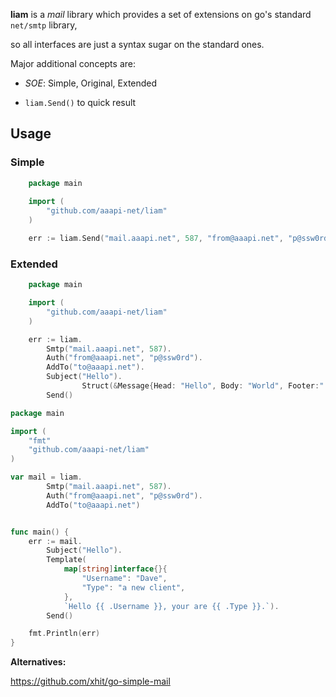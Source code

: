 **liam** is a *mail* library which provides a set of extensions on go's standard `net/smtp` library,

so all interfaces are just a syntax sugar on the standard ones.

Major additional concepts are:

- *SOE*: Simple, Original, Extended

- `liam.Send()` to quick result

## Usage

### Simple

```go
    package main
    
    import (
        "github.com/aaapi-net/liam"
    )

    err := liam.Send("mail.aaapi.net", 587, "from@aaapi.net", "p@ssw0rd", "to@aaapi.net", "Hello", "World!")
```

### Extended



```go
    package main

    import (
        "github.com/aaapi-net/liam"
    )

	err := liam.
		Smtp("mail.aaapi.net", 587).
		Auth("from@aaapi.net", "p@ssw0rd").
		AddTo("to@aaapi.net").
		Subject("Hello").
                Struct(&Message{Head: "Hello", Body: "World", Footer:"!"}).AsTemplate("{{ .Head }}\r\n{{ .Body }}\r\n{{ .Footer }}")
		Send()
```

```go
package main

import (
	"fmt"
	"github.com/aaapi-net/liam"
)

var mail = liam.
		Smtp("mail.aaapi.net", 587).
		Auth("from@aaapi.net", "p@ssw0rd").
		AddTo("to@aaapi.net")


func main() {
	err := mail.
		Subject("Hello").
		Template(
			map[string]interface{}{
				"Username": "Dave", 
				"Type": "a new client",
			}, 
			`Hello {{ .Username }}, your are {{ .Type }}.`).
		Send()

	fmt.Println(err)
}

```

**Alternatives:**

https://github.com/xhit/go-simple-mail